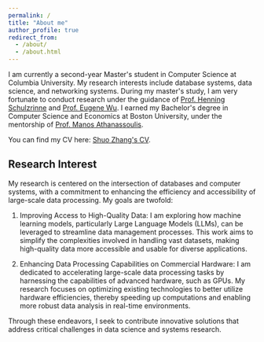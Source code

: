 ```yaml
---
permalink: /
title: "About me"
author_profile: true
redirect_from: 
  - /about/
  - /about.html
---
```


I am currently a second-year Master's student in Computer Science at Columbia University. My research interests include database systems, data science, and networking systems. During my master's study, I am very fortunate to conduct research under the guidance of [Prof. Henning Schulzrinne](https://www.cs.columbia.edu/~hgs/) and [Prof. Eugene Wu](http://www.eugenewu.net/). I earned my Bachelor's degree in Computer Science and Economics at Boston University, under the mentorship of [Prof. Manos Athanassoulis](https://cs-people.bu.edu/mathan/).

You can find my CV here: [Shuo Zhang's CV](../assets/Shuo_Zhang_CV.pdf).

Research Interest
------
My research is centered on the intersection of databases and computer systems, with a commitment to enhancing the efficiency and accessibility of large-scale data processing. My goals are twofold:

1. Improving Access to High-Quality Data: I am exploring how machine learning models, particularly Large Language Models (LLMs), can be leveraged to streamline data management processes. This work aims to simplify the complexities involved in handling vast datasets, making high-quality data more accessible and usable for diverse applications.

1. Enhancing Data Processing Capabilities on Commercial Hardware: I am dedicated to accelerating large-scale data processing tasks by harnessing the capabilities of advanced hardware, such as GPUs. My research focuses on optimizing existing technologies to better utilize hardware efficiencies, thereby speeding up computations and enabling more robust data analysis in real-time environments.

Through these endeavors, I seek to contribute innovative solutions that address critical challenges in data science and systems research.
